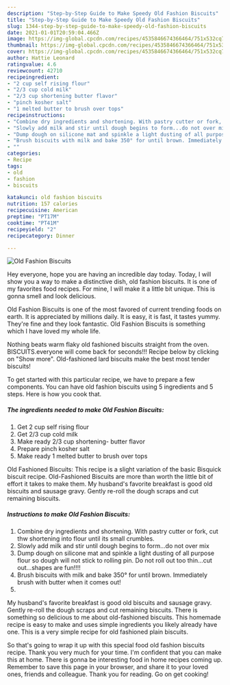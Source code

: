 ```yaml
---
description: "Step-by-Step Guide to Make Speedy Old Fashion Biscuits"
title: "Step-by-Step Guide to Make Speedy Old Fashion Biscuits"
slug: 1344-step-by-step-guide-to-make-speedy-old-fashion-biscuits
date: 2021-01-01T20:59:04.466Z
image: https://img-global.cpcdn.com/recipes/4535846674366464/751x532cq70/old-fashion-biscuits-recipe-main-photo.jpg
thumbnail: https://img-global.cpcdn.com/recipes/4535846674366464/751x532cq70/old-fashion-biscuits-recipe-main-photo.jpg
cover: https://img-global.cpcdn.com/recipes/4535846674366464/751x532cq70/old-fashion-biscuits-recipe-main-photo.jpg
author: Hattie Leonard
ratingvalue: 4.6
reviewcount: 42710
recipeingredient:
- "2 cup self rising flour"
- "2/3 cup cold milk"
- "2/3 cup shortening butter flavor"
- "pinch kosher salt"
- "1 melted butter to brush over tops"
recipeinstructions:
- "Combine dry ingredients and shortening. With pastry cutter or fork, cut thw shortening into flour until its small crumbles."
- "Slowly add milk and stir until dough begins to form...do not over mix"
- "Dump dough on silicone mat and spinkle a light dusting of all purpose flour so dough will not stick to rolling pin. Do not roll out too thin...cut out...shapes are fun!!!!"
- "Brush biscuits with milk and bake 350° for until brown. Immediately brush with butter when it comes out!"
- ""
categories:
- Recipe
tags:
- old
- fashion
- biscuits

katakunci: old fashion biscuits 
nutrition: 157 calories
recipecuisine: American
preptime: "PT17M"
cooktime: "PT41M"
recipeyield: "2"
recipecategory: Dinner

---
```



![Old Fashion Biscuits](https://img-global.cpcdn.com/recipes/4535846674366464/751x532cq70/old-fashion-biscuits-recipe-main-photo.jpg)

Hey everyone, hope you are having an incredible day today. Today, I will show you a way to make a distinctive dish, old fashion biscuits. It is one of my favorites food recipes. For mine, I will make it a little bit unique. This is gonna smell and look delicious.

Old Fashion Biscuits is one of the most favored of current trending foods on earth. It is appreciated by millions daily. It is easy, it is fast, it tastes yummy. They're fine and they look fantastic. Old Fashion Biscuits is something which I have loved my whole life.

Nothing beats warm flaky old fashioned biscuits straight from the oven. BISCUITS.everyone will come back for seconds!!! Recipe below by clicking on &#34;Show more&#34;. Old-fashioned lard biscuits make the best most tender biscuits!


To get started with this particular recipe, we have to prepare a few components. You can have old fashion biscuits using 5 ingredients and 5 steps. Here is how you cook that.

<!--inarticleads1-->

##### The ingredients needed to make Old Fashion Biscuits:

1. Get 2 cup self rising flour
1. Get 2/3 cup cold milk
1. Make ready 2/3 cup shortening- butter flavor
1. Prepare pinch kosher salt
1. Make ready 1 melted butter to brush over tops


Old Fashioned Biscuits: This recipe is a slight variation of the basic Bisquick biscuit recipe. Old-Fashioned Biscuits are more than worth the little bit of effort it takes to make them. My husband&#39;s favorite breakfast is good old biscuits and sausage gravy. Gently re-roll the dough scraps and cut remaining biscuits. 

<!--inarticleads2-->

##### Instructions to make Old Fashion Biscuits:

1. Combine dry ingredients and shortening. With pastry cutter or fork, cut thw shortening into flour until its small crumbles.
1. Slowly add milk and stir until dough begins to form...do not over mix
1. Dump dough on silicone mat and spinkle a light dusting of all purpose flour so dough will not stick to rolling pin. Do not roll out too thin...cut out...shapes are fun!!!!
1. Brush biscuits with milk and bake 350° for until brown. Immediately brush with butter when it comes out!
1. 


My husband&#39;s favorite breakfast is good old biscuits and sausage gravy. Gently re-roll the dough scraps and cut remaining biscuits. There is something so delicious to me about old-fashioned biscuits. This homemade recipe is easy to make and uses simple ingredients you likely already have one. This is a very simple recipe for old fashioned plain biscuits. 

So that's going to wrap it up with this special food old fashion biscuits recipe. Thank you very much for your time. I'm confident that you can make this at home. There is gonna be interesting food in home recipes coming up. Remember to save this page in your browser, and share it to your loved ones, friends and colleague. Thank you for reading. Go on get cooking!
